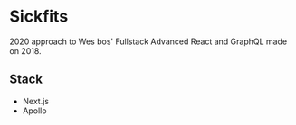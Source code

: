# Sickfits

2020 approach to Wes bos' Fullstack Advanced React and GraphQL made on 2018.

## Stack
- Next.js
- Apollo
